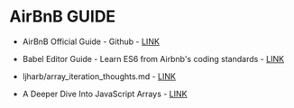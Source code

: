 # AirBnB GUIDE

* AirBnB Official Guide - Github - [LINK](https://github.com/airbnb/javascript#iterators-and-generators)

* Babel Editor Guide - Learn ES6 from Airbnb's coding standards - [LINK](https://blog.scottlogic.com/2015/06/10/learn-es6-from-airbnb.html)

* ljharb/array_iteration_thoughts.md - [LINK](https://gist.github.com/ljharb/58faf1cfcb4e6808f74aae4ef7944cff)

* A Deeper Dive Into JavaScript Arrays - [LINK](https://medium.com/@sAbakumoff/a-deeper-dive-into-javascript-arrays-390f324f7482)


